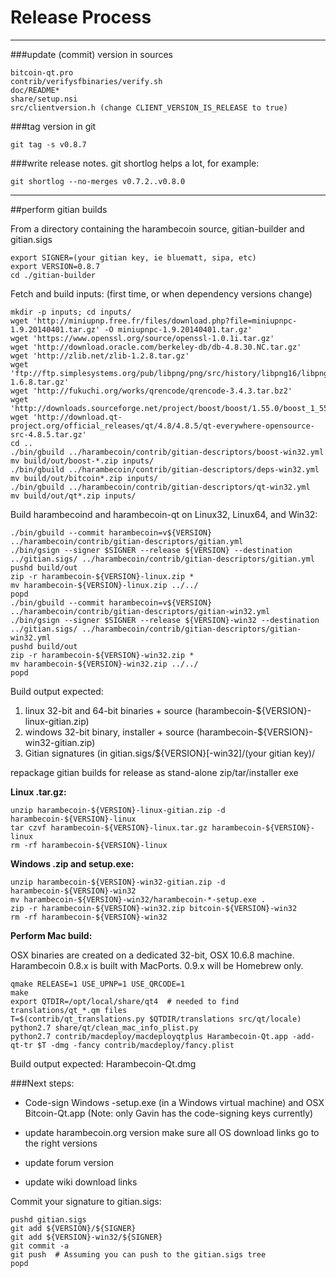 Release Process
====================

* * *

###update (commit) version in sources


	bitcoin-qt.pro
	contrib/verifysfbinaries/verify.sh
	doc/README*
	share/setup.nsi
	src/clientversion.h (change CLIENT_VERSION_IS_RELEASE to true)

###tag version in git

	git tag -s v0.8.7

###write release notes. git shortlog helps a lot, for example:

	git shortlog --no-merges v0.7.2..v0.8.0

* * *

##perform gitian builds

 From a directory containing the harambecoin source, gitian-builder and gitian.sigs
  
	export SIGNER=(your gitian key, ie bluematt, sipa, etc)
	export VERSION=0.8.7
	cd ./gitian-builder

 Fetch and build inputs: (first time, or when dependency versions change)

	mkdir -p inputs; cd inputs/
	wget 'http://miniupnp.free.fr/files/download.php?file=miniupnpc-1.9.20140401.tar.gz' -O miniupnpc-1.9.20140401.tar.gz'
	wget 'https://www.openssl.org/source/openssl-1.0.1i.tar.gz'
	wget 'http://download.oracle.com/berkeley-db/db-4.8.30.NC.tar.gz'
	wget 'http://zlib.net/zlib-1.2.8.tar.gz'
	wget 'ftp://ftp.simplesystems.org/pub/libpng/png/src/history/libpng16/libpng-1.6.8.tar.gz'
	wget 'http://fukuchi.org/works/qrencode/qrencode-3.4.3.tar.bz2'
	wget 'http://downloads.sourceforge.net/project/boost/boost/1.55.0/boost_1_55_0.tar.bz2'
	wget 'http://download.qt-project.org/official_releases/qt/4.8/4.8.5/qt-everywhere-opensource-src-4.8.5.tar.gz'
	cd ..
	./bin/gbuild ../harambecoin/contrib/gitian-descriptors/boost-win32.yml
	mv build/out/boost-*.zip inputs/
	./bin/gbuild ../harambecoin/contrib/gitian-descriptors/deps-win32.yml
	mv build/out/bitcoin*.zip inputs/
	./bin/gbuild ../harambecoin/contrib/gitian-descriptors/qt-win32.yml
	mv build/out/qt*.zip inputs/

 Build harambecoind and harambecoin-qt on Linux32, Linux64, and Win32:
  
	./bin/gbuild --commit harambecoin=v${VERSION} ../harambecoin/contrib/gitian-descriptors/gitian.yml
	./bin/gsign --signer $SIGNER --release ${VERSION} --destination ../gitian.sigs/ ../harambecoin/contrib/gitian-descriptors/gitian.yml
	pushd build/out
	zip -r harambecoin-${VERSION}-linux.zip *
	mv harambecoin-${VERSION}-linux.zip ../../
	popd
	./bin/gbuild --commit harambecoin=v${VERSION} ../harambecoin/contrib/gitian-descriptors/gitian-win32.yml
	./bin/gsign --signer $SIGNER --release ${VERSION}-win32 --destination ../gitian.sigs/ ../harambecoin/contrib/gitian-descriptors/gitian-win32.yml
	pushd build/out
	zip -r harambecoin-${VERSION}-win32.zip *
	mv harambecoin-${VERSION}-win32.zip ../../
	popd

  Build output expected:

  1. linux 32-bit and 64-bit binaries + source (harambecoin-${VERSION}-linux-gitian.zip)
  2. windows 32-bit binary, installer + source (harambecoin-${VERSION}-win32-gitian.zip)
  3. Gitian signatures (in gitian.sigs/${VERSION}[-win32]/(your gitian key)/

repackage gitian builds for release as stand-alone zip/tar/installer exe

**Linux .tar.gz:**

	unzip harambecoin-${VERSION}-linux-gitian.zip -d harambecoin-${VERSION}-linux
	tar czvf harambecoin-${VERSION}-linux.tar.gz harambecoin-${VERSION}-linux
	rm -rf harambecoin-${VERSION}-linux

**Windows .zip and setup.exe:**

	unzip harambecoin-${VERSION}-win32-gitian.zip -d harambecoin-${VERSION}-win32
	mv harambecoin-${VERSION}-win32/harambecoin-*-setup.exe .
	zip -r harambecoin-${VERSION}-win32.zip bitcoin-${VERSION}-win32
	rm -rf harambecoin-${VERSION}-win32

**Perform Mac build:**

  OSX binaries are created on a dedicated 32-bit, OSX 10.6.8 machine.
  Harambecoin 0.8.x is built with MacPorts.  0.9.x will be Homebrew only.

	qmake RELEASE=1 USE_UPNP=1 USE_QRCODE=1
	make
	export QTDIR=/opt/local/share/qt4  # needed to find translations/qt_*.qm files
	T=$(contrib/qt_translations.py $QTDIR/translations src/qt/locale)
	python2.7 share/qt/clean_mac_info_plist.py
	python2.7 contrib/macdeploy/macdeployqtplus Harambecoin-Qt.app -add-qt-tr $T -dmg -fancy contrib/macdeploy/fancy.plist

 Build output expected: Harambecoin-Qt.dmg

###Next steps:

* Code-sign Windows -setup.exe (in a Windows virtual machine) and
  OSX Bitcoin-Qt.app (Note: only Gavin has the code-signing keys currently)

* update harambecoin.org version
  make sure all OS download links go to the right versions

* update forum version

* update wiki download links

Commit your signature to gitian.sigs:

	pushd gitian.sigs
	git add ${VERSION}/${SIGNER}
	git add ${VERSION}-win32/${SIGNER}
	git commit -a
	git push  # Assuming you can push to the gitian.sigs tree
	popd

